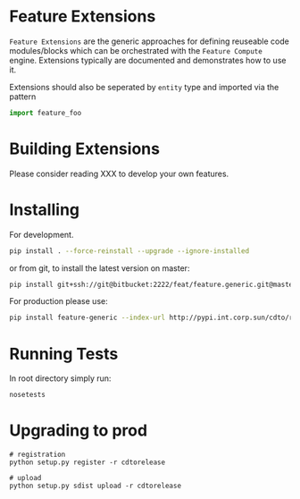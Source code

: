 Feature Extensions
==================

`Feature Extensions` are the generic approaches for defining reuseable code modules/blocks which can be orchestrated with the `Feature Compute` engine. Extensions typically are documented and demonstrates how to use it. 

Extensions should also be seperated by `entity` type and imported via the pattern

```py
import feature_foo
```

Building Extensions
===================

Please consider reading XXX to develop your own features. 

Installing
==========

For development.

```sh
pip install . --force-reinstall --upgrade --ignore-installed
```

or from git, to install the latest version on master:

```sh
pip install git+ssh://git@bitbucket:2222/feat/feature.generic.git@master#"egg=feature_generic&subdirectory=python" --upgrade --ignore-installed
```

For production please use:

```sh
pip install feature-generic --index-url http://pypi.int.corp.sun/cdto/release --trusted-host pypi.int.corp.sun
```

Running Tests
=============

In root directory simply run:

```py
nosetests
```

Upgrading to prod
=================

```
# registration
python setup.py register -r cdtorelease

# upload
python setup.py sdist upload -r cdtorelease
```